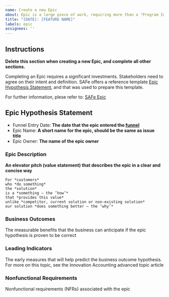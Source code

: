 ```yaml
---
name: Create a new Epic
about: Epic is a large piece of work, requiring more than a "Program Increment" (PI) to complete. Elaborate epics and break them down into features that can be completed within a PI
title: "[DATE]: [FEATURE NAME]"
labels: epic
assignees: ''
---
```


## Instructions
**Delete this section when creating a new Epic, and complete all other sections.**

Completing an Epic requires a significant investments. Stakeholders need to agree on their intent and definition. SAFe offers a reference template [Epic Hypothesis Statement](https://www.scaledagileframework.com/?ddownload=43239), and that was used to prepare this template.

For further information, plese refer to: [SAFe Epic](https://www.scaledagileframework.com/epic/)

## Epic Hypothesis Statement
- Funnel Entry Date: **The date that the epic entered the [funnel](https://www.scaledagileframework.com/program-and-solution-kanbans/)**
- Epic Name:  **A short name for the epic, should be the same as issue title**
- Epic Owner: **The name of the epic owner**

### Epic Description

**An elevator pitch (value statement) that describes the epic in a clear and concise way**

	For *customers*
	who *do something*
	the *solution*
	is a *something – the ‘how’*
	that *provides this value*
	unlike *competitor, current solution or non-existing solution*
	our solution *does something better — the ‘why’*

### Business Outcomes
The measurable benefits that the business can anticipate if the epic hypothesis is proven to be correct

### Leading Indicators
The early measures that will help predict the business outcome hypothesis.
For more on this topic, see the Innovation Accounting advanced topic article

### Nonfunctional Requirements
Nonfunctional requirements (NFRs) associated with the epic
